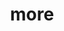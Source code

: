 ---
layout: page
title: more
nav: true
nav_order: 6
dropdown: true
children: 
    - title: publications
      permalink: /publications/ 
    - title: art
      permalink: /art/
    # - title: divider
---
